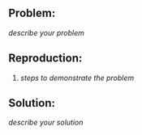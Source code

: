 ## Problem:

_describe your problem_

## Reproduction:

1. _steps to demonstrate the problem_

## Solution:
_describe your solution_
